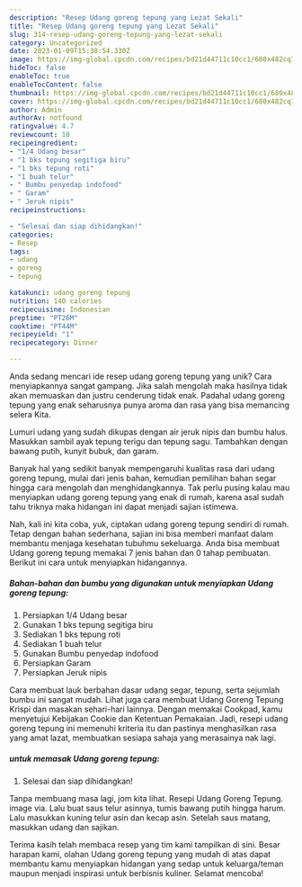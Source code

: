 ```yaml
---
description: "Resep Udang goreng tepung yang Lezat Sekali"
title: "Resep Udang goreng tepung yang Lezat Sekali"
slug: 314-resep-udang-goreng-tepung-yang-lezat-sekali
category: Uncategorized
date: 2023-01-09T15:38:54.330Z
image: https://img-global.cpcdn.com/recipes/bd21d44711c10cc1/680x482cq70/udang-goreng-tepung-foto-resep-utama.jpg
hideToc: false
enableToc: true
enableTocContent: false
thumbnail: https://img-global.cpcdn.com/recipes/bd21d44711c10cc1/680x482cq70/udang-goreng-tepung-foto-resep-utama.jpg
cover: https://img-global.cpcdn.com/recipes/bd21d44711c10cc1/680x482cq70/udang-goreng-tepung-foto-resep-utama.jpg
author: Admin
authorAv: notfound
ratingvalue: 4.7
reviewcount: 10
recipeingredient:
- "1/4 Udang besar"
- "1 bks tepung segitiga biru"
- "1 bks tepung roti"
- "1 buah telur"
- " Bumbu penyedap indofood"
- " Garam"
- " Jeruk nipis"
recipeinstructions:

- "Selesai dan siap dihidangkan!"
categories:
- Resep
tags:
- udang
- goreng
- tepung

katakunci: udang goreng tepung 
nutrition: 140 calories
recipecuisine: Indonesian
preptime: "PT26M"
cooktime: "PT44M"
recipeyield: "1"
recipecategory: Dinner

---
```





Anda sedang mencari ide resep udang goreng tepung yang unik? Cara menyiapkannya sangat gampang. Jika salah mengolah maka hasilnya tidak akan memuaskan dan justru cenderung tidak enak. Padahal udang goreng tepung yang enak seharusnya punya aroma dan rasa yang bisa memancing selera Kita.





Lumuri udang yang sudah dikupas dengan air jeruk nipis dan bumbu halus. Masukkan sambil ayak tepung terigu dan tepung sagu. Tambahkan dengan bawang putih, kunyit bubuk, dan garam.

Banyak hal yang sedikit banyak mempengaruhi kualitas rasa dari udang goreng tepung, mulai dari jenis bahan, kemudian pemilihan bahan segar hingga cara mengolah dan menghidangkannya. Tak perlu pusing kalau mau menyiapkan udang goreng tepung yang enak di rumah, karena asal sudah tahu triknya maka hidangan ini dapat menjadi sajian istimewa.






Nah, kali ini kita coba, yuk, ciptakan udang goreng tepung sendiri di rumah. Tetap dengan bahan sederhana, sajian ini bisa memberi manfaat dalam membantu menjaga kesehatan tubuhmu sekeluarga. Anda bisa membuat Udang goreng tepung memakai 7 jenis bahan dan 0 tahap pembuatan. Berikut ini cara untuk menyiapkan hidangannya.

<!--inarticleads1-->

##### Bahan-bahan dan bumbu yang digunakan untuk menyiapkan Udang goreng tepung:

1. Persiapkan 1/4 Udang besar
1. Gunakan 1 bks tepung segitiga biru
1. Sediakan 1 bks tepung roti
1. Sediakan 1 buah telur
1. Gunakan  Bumbu penyedap indofood
1. Persiapkan  Garam
1. Persiapkan  Jeruk nipis


Cara membuat lauk berbahan dasar udang segar, tepung, serta sejumlah bumbu ini sangat mudah. Lihat juga cara membuat Udang Goreng Tepung Krispi dan masakan sehari-hari lainnya. Dengan memakai Cookpad, kamu menyetujui Kebijakan Cookie dan Ketentuan Pemakaian. Jadi, resepi udang goreng tepung ini memenuhi kriteria itu dan pastinya menghasilkan rasa yang amat lazat, membuatkan sesiapa sahaja yang merasainya nak lagi. 

<!--inarticleads2-->

#####  untuk memasak Udang goreng tepung:


1. Selesai dan siap dihidangkan!

Tanpa membuang masa lagi, jom kita lihat. Resepi Udang Goreng Tepung. image via. Lalu buat saus telur asinnya, tumis bawang putih hingga harum. Lalu masukkan kuning telur asin dan kecap asin. Setelah saus matang, masukkan udang dan sajikan. 

Terima kasih telah membaca resep yang tim kami tampilkan di sini. Besar harapan kami, olahan Udang goreng tepung yang mudah di atas dapat membantu kamu menyiapkan hidangan yang sedap untuk keluarga/teman maupun menjadi inspirasi untuk berbisnis kuliner. Selamat mencoba!
